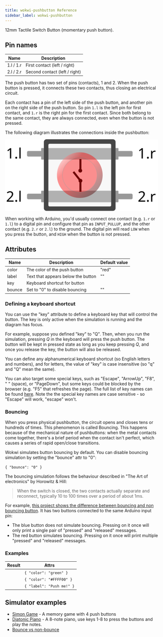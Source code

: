 ```yaml
---
title: wokwi-pushbutton Reference
sidebar_label: wokwi-pushbutton
---
```


12mm Tactile Switch Button (momentary push button).

<wokwi-pushbutton />

## Pin names

| Name      | Description                   |
| --------- | ----------------------------- |
| 1.l / 1.r | First contact (left / right)  |
| 2.l / 2.r | Second contact (left / right) |

The push button has two set of pins (contacts), 1 and 2.
When the push button is pressed, it connects these two contacts, thus closing an electrical circuit.

Each contact has a pin of the left side of the push button, and another pin on the right side of the push button.
So pin `1.l` is the left pin for first contact, and `1.r` is the right pin for the first contact. Since both belong
to the same contact, they are always connected, even when the button is not pressed.

The following diagram illustrates the connections inside the pushbutton:

![Pushbutton connection diagram](wokwi-pushbutton-diagram.svg)

When working with Arduino, you'd usually connect one contact (e.g. `1.r` or `1.l`) to a digital pin and configure
that pin as `INPUT_PULLUP`, and the other contact (e.g. `2.r` or `2.l`) to the ground. The digital pin will read
`LOW` when you press the button, and `HIGH` when the button is not pressed.

## Attributes

| Name   | Description                        | Default value |
| ------ | ---------------------------------- | ------------- |
| color  | The color of the push button       | "red"         |
| label  | Text that appears below the button | ""            |
| key    | Keyboard shortcut for button       |               |
| bounce | Set to "0" to disable bouncing     | ""            |

### Defining a keyboard shortcut

You can use the "key" attribute to define a keyboard key that will control the button.
The key is only active when the simulation is running and the diagram has focus.

For example, suppose you defined "key" to "Q". Then, when you run the simulation,
pressing _Q_ in the keyboard will press the push button. The button will be kept
in pressed state as long as you keep pressing _Q_, and once you release the key,
the button will also be released.

You can define any alphanumerical keyboard shortcut (so English letters and numbers), and for letters,
the value of "key" is case insensitive (so "q" and "Q" mean the same).

You can also target some special keys, such as "Escape", "ArrowUp", "F8", " " (space), or "PageDown", but some keys
could be blocked by the browser (e.g. "F5" that refreshes the page).
The full list of key names can be found [here](https://developer.mozilla.org/en-US/docs/Web/API/KeyboardEvent/key/Key_Values).
Note the the special key names are case sensitive - so "Escape" will work, "escape" won't.

### Bouncing

When you press physical pushbutton, the circuit opens and closes tens or hundreds of times.
This phenomenon is called Bouncing. This happens because of the mechanical nature of pushbuttons:
when the metal contacts come together, there's a brief period when the contact isn't perfect, which
causes a series of rapid open/close transitions.

Wokwi simulates button bouncing by default. You can disable bouncing simulation by setting the
"bounce" attr to "0":

`{ "bounce": "0" }`

The bouncing simulation follows the behaviour described in "The Art of electronics" by Horowitz & Hill:

> When the switch is closed, the two contacts actually separate and reconnect, typically 10 to 100
> times over a period of about 1ms.

For example, [this project shows the difference between bouncing and non bouncing button](https://wokwi.com/arduino/projects/288681423014986248). It has two buttons connected to the same Arduino input pin:

- The blue button does not simulate bouncing. Pressing on it once will only print a single pair of "pressed" and "released" messages.
- The red button simulates bouncing. Pressing on it once will print multiple "pressed" and "released" messages.

### Examples

| Result                                | Attrs                     |
| ------------------------------------- | ------------------------- |
| <wokwi-pushbutton color="green" />    | `{ "color": "green" }`    |
| <wokwi-pushbutton color="#FFFF00" />  | `{ "color": "#FFFF00" }`  |
| <wokwi-pushbutton label="Push me!" /> | `{ "label": "Push me!" }` |

## Simulator examples

- [Simon Game](https://wokwi.com/arduino/libraries/demo/simon-game) - A memory game with 4 push buttons
- [Diatonic Piano](https://wokwi.com/arduino/projects/291958456169005577) - A 8-note piano, use keys 1-8 to press the buttons and play the notes.
- [Bounce vs non-bounce](https://wokwi.com/arduino/projects/288681423014986248)

